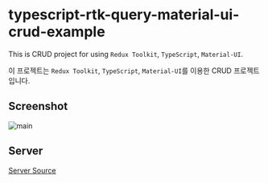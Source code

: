 # typescript-rtk-query-material-ui-crud-example

This is CRUD project for  using `Redux Toolkit`, `TypeScript`, `Material-UI`.

이 프로젝트는 `Redux Toolkit`, `TypeScript`, `Material-UI`를 이용한 CRUD 프로젝트입니다.



## Screenshot
![main](https://user-images.githubusercontent.com/36794920/202909838-6f12835b-762a-4f93-bd67-72f6db14cc2a.png)

## Server
[Server Source](https://github.com/EPguy/crud-spring-hibernate-example)


